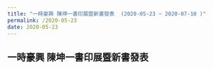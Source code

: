 ```yaml
---
title: "一時豪興 陳坤一書印展暨新書發表  (2020-05-23 ~ 2020-07-10 )"
permalink: /2020-05-23
date: 2020-05-23
---
```

## 一時豪興 陳坤一書印展暨新書發表

